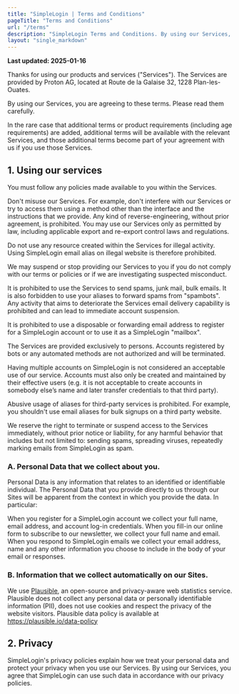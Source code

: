```yaml
---
title: "SimpleLogin | Terms and Conditions"
pageTitle: "Terms and Conditions"
url: "/terms"
description: "SimpleLogin Terms and Conditions. By using our Services, you are agreeing to these terms. Please read them carefully."
layout: "single_markdown"
---
```


**Last updated: 2025-01-16**

Thanks for using our products and services ("Services"). The Services are provided by Proton AG, located at Route de la Galaise 32, 1228 Plan-les-Ouates.

By using our Services, you are agreeing to these terms. Please read them carefully.

In the rare case that additional terms or product requirements (including age requirements) are added, additional terms will be available with the relevant Services, and those additional terms become part of your agreement with us if you use those Services.

## 1. Using our services
You must follow any policies made available to you within the Services.

Don't misuse our Services. For example, don't interfere with our Services or try to access them using a method other than the interface and the instructions that we provide. Any kind of reverse-engineering, without prior agreement, is prohibited. You may use our Services only as permitted by law, including applicable export and re-export control laws and regulations.

Do not use any resource created within the Services for illegal activity. Using SimpleLogin email alias on illegal website is therefore prohibited.

We may suspend or stop providing our Services to you if you do not comply with our terms or policies or if we are investigating suspected misconduct.

It is prohibited to use the Services to send spams, junk mail, bulk emails. It is also forbidden to use your aliases to forward spams from "spambots". Any activity that aims to deteriorate the Services email delivery capability is prohibited and can lead to immediate account suspension.

It is prohibited to use a disposable or forwarding email address to register for a SimpleLogin account or to use it as a SimpleLogin "mailbox".

The Services are provided exclusively to persons. Accounts registered by bots or any automated methods are not authorized and will be terminated.

Having multiple accounts on SimpleLogin is not considered an acceptable use of our service. Accounts must also only be created and maintained by their effective users (e.g. it is not acceptable to create accounts in somebody else’s name and later transfer credentials to that third party).

Abusive usage of aliases for third-party services is prohibited. For example, you shouldn't use email aliases for bulk signups on a third party website.

We reserve the right to terminate or suspend access to the Services immediately, without prior notice or liability, for any harmful behavior that includes but not limited to: sending spams, spreading viruses, repeatedly marking emails from SimpleLogin as spam.

### A. Personal Data that we collect about you.

Personal Data is any information that relates to an identified or identifiable individual. The Personal Data that you provide directly to us through our Sites will be apparent from the context in which you provide the data. In particular:

When you register for a SimpleLogin account we collect your full name, email address, and account log-in credentials.
When you fill-in our online form to subscribe to our newsletter, we collect your full name and email.
When you respond to SimpleLogin emails we collect your email address, name and any other information you choose to include in the body of your email or responses.

### B. Information that we collect automatically on our Sites.

We use [Plausible](https://plausible.io), an open-source and privacy-aware web statistics service. Plausible does not collect any personal data or personally identifiable information (PII), does not use cookies and respect the privacy of the website visitors.
Plausible data policy is available at https://plausible.io/data-policy

## 2. Privacy
SimpleLogin's privacy policies explain how we treat your personal data and protect your privacy when you use our Services. By using our Services, you agree that SimpleLogin can use such data in accordance with our privacy policies.
